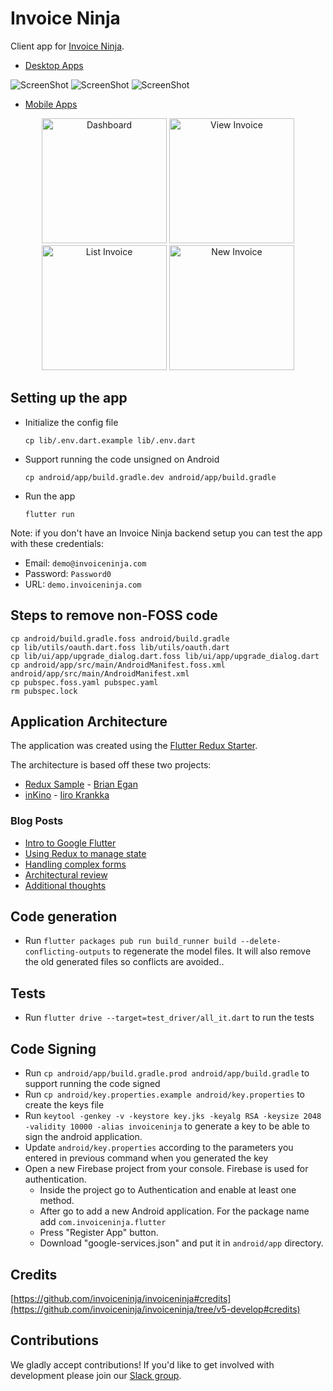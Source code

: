 # Invoice Ninja

Client app for [Invoice Ninja](https://github.com/oniangel12933/Admin_portal).

- [Desktop Apps](https://invoiceninja.com/desktop)

![ScreenShot](https://github.com/oniangel12933/Admin_portal/tree/main/samples/screenshots/5.png)
![ScreenShot](https://github.com/oniangel12933/Admin_portal/tree/main/samples/screenshots/6.png)
![ScreenShot](https://github.com/oniangel12933/Admin_portal/tree/main/samples/screenshots/7.png)

- [Mobile Apps](https://invoiceninja.com/mobile)

<p align="center">
    <img src="https://github.com/oniangel12933/Admin_portal/tree/main/samples/screenshots/1.png" alt="Dashboard" width="200"/>
    <img src="https://github.com/oniangel12933/Admin_portal/tree/main/samples/screenshots/2.png" alt="View Invoice" width="200"/>
    <img src="https://github.com/oniangel12933/Admin_portal/tree/main/samples/screenshots/3.png" alt="List Invoice" width="200"/>
    <img src="https://github.com/oniangel12933/Admin_portal/tree/main/samples/screenshots/4.png" alt="New Invoice" width="200"/>
</p>

## Setting up the app

- Initialize the config file

    `cp lib/.env.dart.example lib/.env.dart`

- Support running the code unsigned on Android

    `cp android/app/build.gradle.dev android/app/build.gradle`

- Run the app

    `flutter run`

Note: if you don't have an Invoice Ninja backend setup you can test the app with these credentials:

- Email: `demo@invoiceninja.com`
- Password: `Password0`
- URL: `demo.invoiceninja.com`

## Steps to remove non-FOSS code

```
cp android/build.gradle.foss android/build.gradle
cp lib/utils/oauth.dart.foss lib/utils/oauth.dart
cp lib/ui/app/upgrade_dialog.dart.foss lib/ui/app/upgrade_dialog.dart
cp android/app/src/main/AndroidManifest.foss.xml android/app/src/main/AndroidManifest.xml
cp pubspec.foss.yaml pubspec.yaml 
rm pubspec.lock
```

## Application Architecture

The application was created using the [Flutter Redux Starter](https://github.com/hillelcoren/flutter-redux-starter).

The architecture is based off these two projects:

- [Redux Sample](https://github.com/brianegan/flutter_architecture_samples/tree/master/redux) - [Brian Egan](https://twitter.com/brianegan)
- [inKino](https://github.com/roughike/inKino) - [Iiro Krankka](https://twitter.com/koorankka)

### Blog Posts
- [Intro to Google Flutter](https://hillel.dev/2018/05/18/flutter-is-darts-killer-app/)
- [Using Redux to manage state](https://hillel.dev/2018/06/01/building-a-large-flutter-app-with-redux/)
- [Handling complex forms](https://hillel.dev/2018/06/18/flutter-using-redux-to-manage-complex-forms-with-multiple-tabs-and-relationships/)
- [Architectural review](https://hillel.dev/2018/08/10/an-architectural-review-of-the-invoice-ninja-flutter-app/)
- [Additional thoughts](https://hillel.dev/2018/08/24/ongoing-adventures-with-flutter-and-redux/)

## Code generation
- Run `flutter packages pub run build_runner build --delete-conflicting-outputs` to regenerate the model files. It will also remove the old generated files so conflicts are avoided..

## Tests
- Run `flutter drive --target=test_driver/all_it.dart` to run the tests
    
## Code Signing
- Run `cp android/app/build.gradle.prod android/app/build.gradle` to support running the code signed
- Run `cp android/key.properties.example android/key.properties` to create the keys file
- Run `keytool -genkey -v -keystore key.jks -keyalg RSA -keysize 2048 -validity 10000 -alias invoiceninja` to generate a key to be able to sign the android application.
- Update `android/key.properties` according to the parameters you entered in previous command when you generated the key 
- Open a new Firebase project from your console. Firebase is used for authentication.
    - Inside the project go to Authentication and enable at least one method.
    - After go to add a new Android application. For the package name add `com.invoiceninja.flutter`
    - Press "Register App" button.
    - Download "google-services.json" and put it in `android/app` directory.

## Credits

[https://github.com/invoiceninja/invoiceninja#credits](https://github.com/invoiceninja/invoiceninja/tree/v5-develop#credits)

## Contributions

We gladly accept contributions! If you'd like to get involved with development please join our [Slack group](http://slack.invoiceninja.com/).
